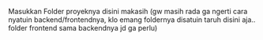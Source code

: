 Masukkan Folder proyeknya disini
makasih
(gw masih rada ga ngerti cara nyatuin backend/frontendnya, klo emang foldernya disatuin taruh disini aja..
folder frontend sama backendnya jd ga perlu)
